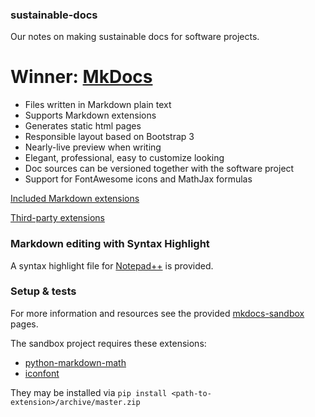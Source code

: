 ### sustainable-docs

Our notes on making sustainable docs for software projects.

# Winner: **[MkDocs](http://www.mkdocs.org/)**

- Files written in Markdown plain text
- Supports Markdown extensions
- Generates static html pages
- Responsible layout based on Bootstrap 3
- Nearly-live preview when writing
- Elegant, professional, easy to customize looking
- Doc sources can be versioned together with the software project
- Support for FontAwesome icons and MathJax formulas

[Included Markdown extensions](https://pythonhosted.org/Markdown/extensions/index.html)

[Third-party extensions ](https://github.com/waylan/Python-Markdown/wiki/Third-Party-Extensions)

### Markdown editing with Syntax Highlight

A syntax highlight file for [Notepad++](http://notepad-plus-plus.org/) is provided.

### Setup & tests

For more information and resources see the provided [mkdocs-sandbox](https://github.com/EdyJ/sustainable-docs/tree/master/mkdocs-sandbox) pages.

The sandbox project requires these extensions:

- [python-markdown-math](https://github.com/mitya57/python-markdown-math) 
- [iconfont](https://github.com/MadLittleMods/markdown-icons)

They may be installed via `pip install <path-to-extension>/archive/master.zip`
